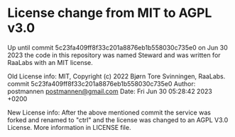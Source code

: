 # License change from MIT to AGPL v3.0

Up until commit 5c23fa409ff8f33c201a8876eb1b558030c735e0 on Jun 30 2023 the code in this repository was named Steward and was written for RaaLabs with an MIT license.

Old License info:
MIT, Copyright (c) 2022 Bjørn Tore Svinningen, RaaLabs.
commit 5c23fa409ff8f33c201a8876eb1b558030c735e0
Author: postmannen <postmannen@gmail.com>
Date:   Fri Jun 30 05:28:42 2023 +0200

New License info:
After the above mentioned commit the service was forked and renamed to "ctrl" and the license was changed to an AGPL V3.0 License. More information in LICENSE file.
